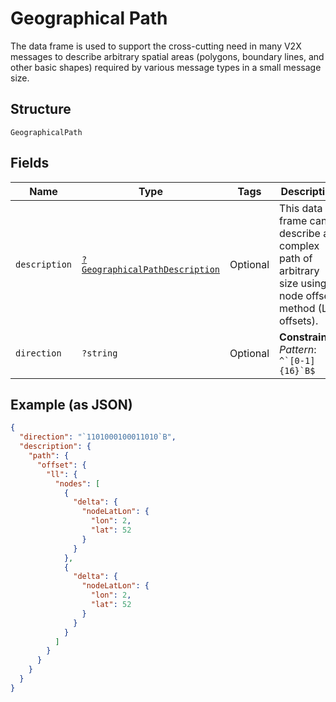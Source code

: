 
# Geographical Path

The data frame is used to support the cross-cutting need in many V2X messages to describe arbitrary spatial areas (polygons, boundary lines, and other basic shapes) required by various message types in a small message size.

## Structure

`GeographicalPath`

## Fields

| Name | Type | Tags | Description | Getter | Setter |
|  --- | --- | --- | --- | --- | --- |
| `description` | [`?GeographicalPathDescription`](../../doc/models/geographical-path-description.md) | Optional | This data frame can describe a complex path of arbitrary size using node offset method (LL offsets). | getDescription(): ?GeographicalPathDescription | setDescription(?GeographicalPathDescription description): void |
| `direction` | `?string` | Optional | **Constraints**: *Pattern*: ``^`[0-1]{16}`B$`` | getDirection(): ?string | setDirection(?string direction): void |

## Example (as JSON)

```json
{
  "direction": "`1101000100011010`B",
  "description": {
    "path": {
      "offset": {
        "ll": {
          "nodes": [
            {
              "delta": {
                "nodeLatLon": {
                  "lon": 2,
                  "lat": 52
                }
              }
            },
            {
              "delta": {
                "nodeLatLon": {
                  "lon": 2,
                  "lat": 52
                }
              }
            }
          ]
        }
      }
    }
  }
}
```

